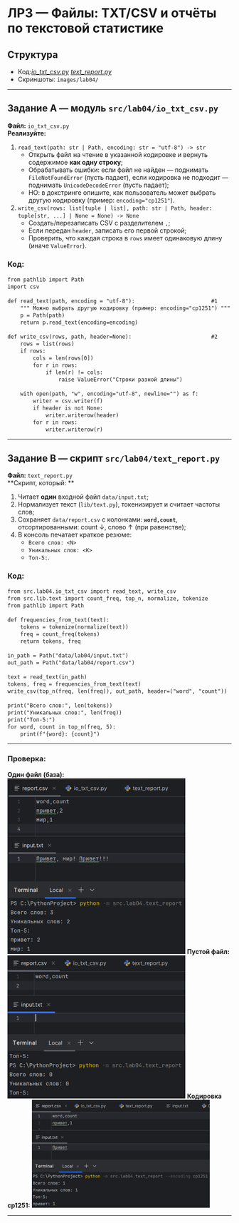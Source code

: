 # ЛР3 — Файлы: TXT/CSV и отчёты по текстовой статистике

## Структура
- Код:*[io_txt_csv.py](src/lab04/io_txt_csv.py/)*
      *[text_report.py](src/lab04/text_report.py/)*
- Скриншоты: `images/lab04/`

---

## Задание A — модуль `src/lab04/io_txt_csv.py`
**Файл:** `io_txt_csv.py`  
**Реализуйте:** 
1. `read_text(path: str | Path, encoding: str = "utf-8") -> str`  
   - Открыть файл на чтение в указанной кодировке и вернуть содержимое **как одну строку**;  
   - Обрабатывать ошибки: если файл не найден — поднимать `FileNotFoundError` (пусть падает), если кодировка не подходит — поднимать `UnicodeDecodeError` (пусть падает);  
   - НО: в докстринге опишите, как пользователь может выбрать другую кодировку (пример: `encoding="cp1251"`).
2. `write_csv(rows: list[tuple | list], path: str | Path, header: tuple[str, ...] | None = None) -> None`  
   - Создать/перезаписать CSV с разделителем `,`;  
   - Если передан `header`, записать его первой строкой;  
   - Проверить, что каждая строка в `rows` имеет одинаковую длину (иначе `ValueError`).
### Код:
```
from pathlib import Path
import csv

def read_text(path, encoding = "utf-8"):                        #1
    """ Можно выбрать другую кодировку (пример: encoding="cp1251") """
    p = Path(path)
    return p.read_text(encoding=encoding)

def write_csv(rows, path, header=None):                         #2
    rows = list(rows)
    if rows:
        cols = len(rows[0])
        for r in rows:
            if len(r) != cols:
                raise ValueError("Строки разной длины")

    with open(path, "w", encoding="utf-8", newline="") as f:
        writer = csv.writer(f)
        if header is not None:
            writer.writerow(header)
        for r in rows:
            writer.writerow(r)
```

---

## Задание B — скрипт `src/lab04/text_report.py`
**Файл:** `text_report.py`  
**Скрипт, который: **  
1) Читает **один** входной файл `data/input.txt`; 
2) Нормализует текст (`lib/text.py`), токенизирует и считает частоты слов;  
3) Сохраняет `data/report.csv` c колонками: **`word,count`**, отсортированными: count ↓, слово ↑ (при равенстве);  
4) В консоль печатает краткое резюме:  
   - `Всего слов: <N>`  
   - `Уникальных слов: <K>`  
   - `Топ-5:`.
### Код:
```
from src.lab04.io_txt_csv import read_text, write_csv
from src.lib.text import count_freq, top_n, normalize, tokenize
from pathlib import Path

def frequencies_from_text(text):
    tokens = tokenize(normalize(text))
    freq = count_freq(tokens)
    return tokens, freq

in_path = Path("data/lab04/input.txt")
out_path = Path("data/lab04/report.csv")

text = read_text(in_path)
tokens, freq = frequencies_from_text(text)
write_csv(top_n(freq, len(freq)), out_path, header=("word", "count"))

print("Всего слов:", len(tokens))
print("Уникальных слов:", len(freq))
print("Топ-5:")
for word, count in top_n(freq, 5):
    print(f"{word}: {count}")
```

---

### Проверка:
**Один файл (база):**
![Задание 1](../../images/lab04/1.png)
**Пустой файл:**
![Задание 2](../../images/lab04/2.png)
**Кодировка cp1251:**
![Задание 1](../../images/lab04/3.png)

---
